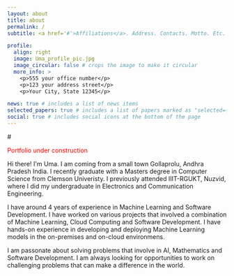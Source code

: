 ```yaml
---
layout: about
title: about
permalink: /
subtitle: <a href='#'>Affiliations</a>. Address. Contacts. Motto. Etc.

profile:
  align: right
  image: Uma_profile_pic.jpg
  image_circular: false # crops the image to make it circular
  more_info: >
    <p>555 your office number</p>
    <p>123 your address street</p>
    <p>Your City, State 12345</p>

news: true # includes a list of news items
selected_papers: true # includes a list of papers marked as "selected={true}"
social: true # includes social icons at the bottom of the page
---
```


#<div style="color:red">Portfolio under construction</div>

Hi there! I'm Uma. I am coming from a small town Gollaprolu, Andhra Pradesh India. I recently graduate with a Masters degree in Computer Science from Clemson Univeristy. I previously attended IIIT-RGUKT, Nuzvid, where I did my undergraduate in Electronics and Communication Engineering.

I have around 4 years of experience in Machine Learning and Software Development. I have worked on various projects that involved a combination of Machine Learning, Cloud Computing and Software Development. I have hands-on experience in developing and deploying Machine Learning models in the on-premises and on-cloud environmens.

I am passonate about solving problems that involve in AI, Mathematics and Software Development. I am always looking for opportunities to work on challenging problems that can make a difference in the world.
